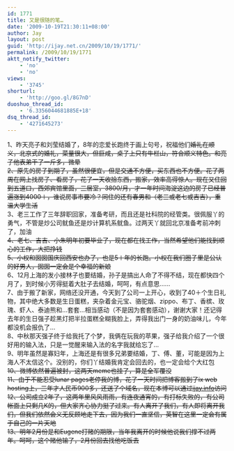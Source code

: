 ```yaml
---
id: 1771
title: 又是很随的笔…
date: '2009-10-19T21:30:11+08:00'
author: Jay
layout: post
guid: 'http://ijay.net.cn/2009/10/19/1771/'
permalink: /2009/10/19/1771
aktt_notify_twitter:
    - 'no'
    - 'no'
views:
    - '3745'
shorturl:
    - 'http://goo.gl/8G7nD'
duoshuo_thread_id:
    - '6.3356044681885E+18'
dsq_thread_id:
    - '4271645273'
---
```


1、昨天亮子和刘莹结婚了，8年的恋爱长跑终于画上句号，祝福他们~~婚礼在顺义，北京式的婚礼，菜量很大，但巨咸，桌子上只有牛栏山，符合顺义特色。和亮子他表弟干了一斤多，微晕<br />2、原先的房子到期了，虽然很便宜，但是交通不方便，买东西也不方便。花了两周在网上找房子、看房子，花了一天收拾东西，搬家，效率高得惊人。现在又住回到五道口，西郊宾馆里面，三居室，3800/月，才一年时间海淀这边的房子已经普遍涨到4000＋，谁说房<strike>事</strike>市要冷？同住的还有春男和（老三或老七或吉吉），重温大学生活~~<br />3、老三工作了三年辞职回家，准备考研，而且还是社科院的经管类。很佩服丫的勇气，不管是炒公司鱿鱼还是炒计算机系鱿鱼。过两天丫就回北京准备考前冲刺了，加油~~<br />4、老七、吉吉、小朱明年初要毕业了，现在都在找工作，当然希望他们能找到顺心的工作，大把挣钱<br />5、小权和囡囡国庆回西安也办了，也是5＋年的长跑。小权在我们圈子里是公认的好男人，囡囡一定会是个幸福的新娘~~<br />6、12月上海的发小接林子也要结婚，孙子是搞出人命了不得不结，现在都快四个月了，到时候小芳得挺着大肚子去结婚，呵呵，有点意思……<br />7、由于搬了新家，网络还没开通，今天到了公司一上开心，收到了40＋个生日礼物，其中绝大多数是生日蛋糕，夹杂着金元宝、骆驼烟、zippo、布丁、香槟、玫瑰、虾人、泰迪熊和…套套…相当感动（不是因为套套感动），谢谢大家！还记得去年的生日强子趁黑灯把半拉蛋糕全糊我脸上，弄得我出门一身的奶油味儿，今年都没机会报仇了…<br />8、中秋那天强子终于给我托了个梦，我俩在玩我的苹果，强子给我介绍了一个很好用的输入法，只是一觉醒来输入法的名字我就给忘了…<br />9、明年虽然是寡妇年，上海还是有很多兄弟要结婚，丁、傅、董，可能是因为上海人不太信这个。没别的，你们丫结婚我肯定会回去的，也一定会给个大红包~~<br />10、微博依然普遍被封，这两天meme也挂了，算是全军覆没<br />11、由于不能忍受lunar pages老停我的博，花了一天时间把博客搬到了ix web hosting上，三年才人民币900多，还送了个域名，现在本博可以通过<a target="_blank" href="http://ijay.info">ijay.info</a>访问<br />12、公司成立2年了，这两年里风风雨雨，有连夜通宵的，有打标失败的，有公司帐面上只剩几K的，但大家齐心协力挺了过来。有人离开了我们，有人即将离开我们，但我们依然会义无反顾地走下去，因为我们一直坚信，英智在这里一定会有属于自己的一片天地<br />13、明年2月份是和Eugene打赌的期限，当年我离开的时候他说我们撑不过两年。呵呵，这个赌他输了，2月份回去找他吃饭去~~<br />